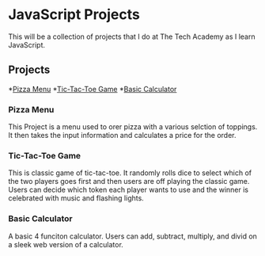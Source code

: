 # JavaScript Projects
This will be a collection of projects that I do at The Tech Academy as I learn JavaScript.
## Projects
*[Pizza Menu]()
*[Tic-Tac-Toe Game]()
*[Basic Calculator]()
### Pizza Menu
This Project is a menu used to orer pizza with a various selction of toppings. It then takes the input information and calculates a price for the order.
### Tic-Tac-Toe Game
This is classic game of tic-tac-toe. It randomly  rolls dice to select which of the two players goes first and then users are off playing the classic game. Users can decide which token each player wants to use and the winner is celebrated with music and flashing lights.
### Basic Calculator
A basic 4 funciton calculator. Users can add, subtract, multiply, and divid on a sleek web version of a calculator.
